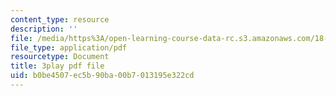 ```yaml
---
content_type: resource
description: ''
file: /media/https%3A/open-learning-course-data-rc.s3.amazonaws.com/18-03sc-differential-equations-fall-2011/b0be4507ec5b90ba00b7013195e322cd_q0PxCQWG3ic.pdf
file_type: application/pdf
resourcetype: Document
title: 3play pdf file
uid: b0be4507-ec5b-90ba-00b7-013195e322cd
---
```

